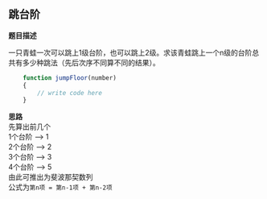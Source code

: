 ## 跳台阶
**题目描述**

一只青蛙一次可以跳上1级台阶，也可以跳上2级。求该青蛙跳上一个n级的台阶总共有多少种跳法（先后次序不同算不同的结果）。

```javascript
    function jumpFloor(number)
    {
        // write code here
    }
```

**思路** <br>
先算出前几个 <br>
1个台阶 ——> 1 <br>
2个台阶 ——> 2 <br>
3个台阶 ——> 3 <br>
4个台阶 ——> 5 <br>
由此可推出为斐波那契数列 <br>
公式为`第n项 = 第n-1项 + 第n-2项`